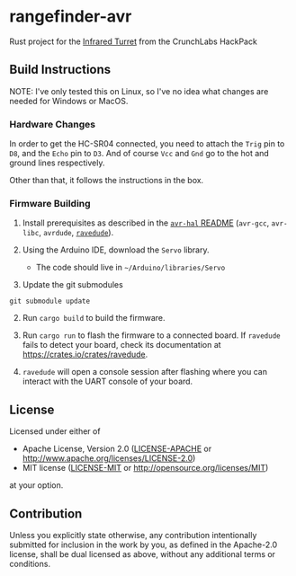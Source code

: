 rangefinder-avr
===============

Rust project for the [Infrared Turret](https://www.crunchlabs.com/products/ir-turret) from 
the CrunchLabs HackPack

## Build Instructions
NOTE: I've only tested this on Linux, so I've no idea what changes are needed for Windows or MacOS.

### Hardware Changes
In order to get the HC-SR04 connected, you need to attach the `Trig` pin to `D8`, and the `Echo` pin to `D3`.
And of course `Vcc` and `Gnd` go to the hot and ground lines respectively.

Other than that, it follows the instructions in the box.

### Firmware Building
1. Install prerequisites as described in the [`avr-hal` README] (`avr-gcc`, `avr-libc`, `avrdude`, [`ravedude`]).

1. Using the Arduino IDE, download the `Servo` library.
    - The code should live in `~/Arduino/libraries/Servo`

1. Update the git submodules
```
git submodule update
```

2. Run `cargo build` to build the firmware.

3. Run `cargo run` to flash the firmware to a connected board.  If `ravedude`
   fails to detect your board, check its documentation at
   <https://crates.io/crates/ravedude>.

4. `ravedude` will open a console session after flashing where you can interact
   with the UART console of your board.

[`avr-hal` README]: https://github.com/Rahix/avr-hal#readme
[`ravedude`]: https://crates.io/crates/ravedude

## License
Licensed under either of

 - Apache License, Version 2.0
   ([LICENSE-APACHE](LICENSE-APACHE) or <http://www.apache.org/licenses/LICENSE-2.0>)
 - MIT license
   ([LICENSE-MIT](LICENSE-MIT) or <http://opensource.org/licenses/MIT>)

at your option.

## Contribution
Unless you explicitly state otherwise, any contribution intentionally submitted
for inclusion in the work by you, as defined in the Apache-2.0 license, shall
be dual licensed as above, without any additional terms or conditions.
